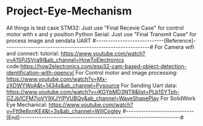# Project-Eye-Mechanism
All things is test case
STM32: Just use "Final Recevie Case" for control motor with x and y position
Python Serial: Just use "Final Transmit Case" for process image and sendata UART
#----------------------------[Reference]------------------------------------------------------------#
For Camera wifi and connect:
tutorial: https://www.youtube.com/watch?v=A1SPJSVra9I&ab_channel=HowToElectronics
code:https://how2electronics.com/esp32-cam-based-object-detection-identification-with-opencv/
For Control motor and image processing:
https://www.youtube.com/watch?v=Mx-zXDWYWoA&t=1434s&ab_channel=Pysource
For Sending Uart data:
https://www.youtube.com/watch?v=iKGYbMD3NT8&list=PLb1SYTph-GZJb1CFM7ioVY9XJYlPVUBQy&ab_channel=WaveShapePlay
For SolidWork Eye Mechanical:
https://www.youtube.com/watch?v=Ftt9e8xnKE4&t=3s&ab_channel=WillCogley
#----------------------------[End]------------------------------------------------------------------#
